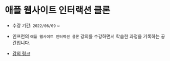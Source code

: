# 애플 웹사이트 인터랙션 클론

- 수강 기간: `2022/06/09` ~ 

- 인프런의 `애플 웹사이트 인터랙션 클론`  강의를 수강하면서 학습한 과정을 기록하는 공간입니다. 
- [강의 링크](https://www.inflearn.com/course/%EC%95%A0%ED%94%8C-%EC%9B%B9%EC%82%AC%EC%9D%B4%ED%8A%B8-%EC%9D%B8%ED%84%B0%EB%9E%99%EC%85%98-%ED%81%B4%EB%A1%A0)

